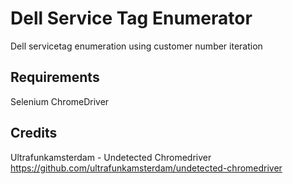 # Dell Service Tag Enumerator
Dell servicetag enumeration using customer number iteration

## Requirements
Selenium
ChromeDriver

## Credits
Ultrafunkamsterdam - Undetected Chromedriver https://github.com/ultrafunkamsterdam/undetected-chromedriver
